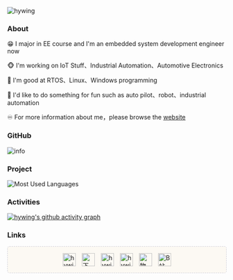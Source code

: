 ![hywing](https://komarev.com/ghpvc/?username=hywing)

### About

😁 I major in EE course and I'm an embedded system development engineer now

🐵 I'm working on IoT Stuff、Industrial Automation、Automotive Electronics

👀 I'm good at RTOS、Linux、Windows programming

🔔 I'd like to do something for fun such as auto pilot、robot、industrial automation

♾️ For more information about me，please browse the [website](https://hywing.github.io/)

### GitHub
![info](https://github-readme-stats.vercel.app/api?username=hywing&show_icons=true&count_private=true&theme=dark)
### Project
![Most Used Languages](https://github-readme-stats.vercel.app/api/top-langs/?username=hywing&theme=dark&layout=compact)
### Activities
[![hywing's github activity graph](https://github-readme-activity-graph.vercel.app/graph?username=hywing&theme=xcode)](https://github.com/ashutosh00710/github-readme-activity-graph)

### Links

<div style="width: 100%;background-image: linear-gradient(#fcf9f3, #fcf9f3); border: 1px dashed #CCCCD8;border-radius: 5px" >
	<div style=" width:250px;display: flex;justify-content: space-between; margin:15px auto;">
		<a href="https://hywing.blog.csdn.net/" target="_blank" rel="noopener noreferrer"><img width="30" src="https://hywing.github.io/img/csdn.jpg" title="hywing"></a>
		<a href="https://hywing.github.io" target="_blank" rel="noopener noreferrer"><img width="30" src="https://hywing.github.io/img/heaven.jpg" title="下里巴人"></a>
		<a href="https://www.cnblogs.com/hywing" target="_blank" rel="noopener noreferrer"><img width="30" src="https://hywing.github.io/img/cnblog.jpg" title="hywing"></a>
		<a href="https://blog.51cto.com/hywing" target="_blank" rel="noopener noreferrer"><img width="30" src="https://hywing.github.io/img/51cto.jpg" title="hywing"></a>
		<a href="https://iotstuff.cn" target="_blank" rel="noopener noreferrer"><img width="30" src="https://hywing.github.io/img/favicon.png" title="物联网那些事儿"></a>
		<a href="https://space.bilibili.com/234017879" target="_blank" rel="noopener noreferrer"><img width="30" src="https://hywing.github.io/img/b.jpg" title="B站"></a>
	</div>
</div>
